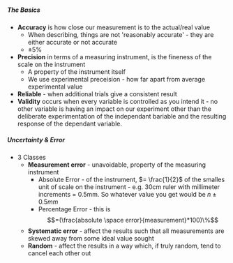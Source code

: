 ##### The Basics
- **Accuracy** is how close our measurement is to the actual/real value
	- When describing, things are not 'reasonably accurate' - they are either accurate or not accurate
	- $\pm 5\%$
- **Precision** in terms of a measuring instrument, is the fineness of the scale on the instrument
	- A property of the instrument itself
	- We use experimental preceision - how far apart from average experimental value
- **Reliable**  - when additional trials give a consistent result
- **Validity** occurs when every variable is controlled as you intend it - no other variable is having an impact on our experiment other than the deliberate experimentation of the independant bariable and the resulting response of the dependant variable.

##### Uncertainty & Error
- 3 Classes
	- **Measurement error** - unavoidable, property of the measuring instrument
		- Absolute Error - of the instrument, $= \frac{1}{2}$ of the smalles unit of scale on the instrument - e.g. 30cm ruler with millimeter increments = 0.5mm. So whatever value you get would be $n\pm 0.5mm$
		- Percentage Error - this is $$=(\frac{absolute \space error}{measurement}*100)\%$$
	- **Systematic error** - affect the results such that all measurements are skewed away from some ideal value sought
	- **Random** - affect the results in a way which, if truly random, tend to cancel each other out 
